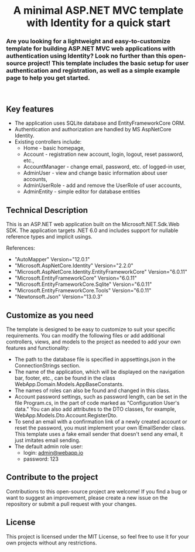 
<h1 align="center">
  <br>
  <br>
    A minimal ASP.NET MVC template with Identity for a quick start
  <br>
</h1>

<h3>
Are you looking for a lightweight and easy-to-customize template for building ASP.NET MVC web applications with authentication using Identity? Look no further than this open-source project!
This template includes the basic setup for user authentication and registration, as well as a simple example page to help you get started.
</h3>
<br>


## Key features

- The application uses SQLite database and EntityFrameworkCore ORM.
- Authentication and authorization are handled by MS AspNetCore Identity.
- Existing controllers include:
  - Home - basic homepage, 
  - Account - registration new account, login, logout, reset password, etc., 
  - AccountManager - change email, password, etc. of logged-in user, 
  - AdminUser - view and change basic information about user accounts, 
  - AdminUserRole - add and remove the UserRole of user accounts,
  - AdminEntity - simple editor for database entities

## Technical Description
This is an ASP.NET web application built on the Microsoft.NET.Sdk.Web SDK. The application targets .NET 6.0 and includes support for nullable reference types and implicit usings.

References:     
- "AutoMapper" Version="12.0.1"
- "Microsoft.AspNetCore.Identity" Version="2.2.0"
- "Microsoft.AspNetCore.Identity.EntityFrameworkCore" Version="6.0.11"
- "Microsoft.EntityFrameworkCore" Version="6.0.11"
- "Microsoft.EntityFrameworkCore.Sqlite" Version="6.0.11"
- "Microsoft.EntityFrameworkCore.Tools" Version="6.0.11"
- "Newtonsoft.Json" Version="13.0.3"

## Customize as you need

The template is designed to be easy to customize to suit your specific requirements. You can modify the following files or add additional controllers, views, and models to the project as needed to add your own features and functionality:

- The path to the database file is specified in appsettings.json in the ConnectionStrings section.
- The name of the application, which will be displayed on the navigation bar, footer, etc., can be found in the class WebApp.Domain.Models.AppBaseConstants.
- The names of roles can also be found and changed in this class.
- Account password settings, such as password length, can be set in the file Program.cs, in the part of code marked as "Configuration User's data." You can also add attributes to the DTO classes, for example, WebApp.Models.Dto.Account.RegisterDto.
- To send an email with a confirmation link of a newly created account or reset the password, you must implement your own IEmailSender class. This template uses a fake email sender that doesn't send any email, it just imitates email sending.
- The default admin role user: 
  - login: admin@webapp.io
  - password: 123


## Contribute to the project

Contributions to this open-source project are welcome! If you find a bug or want to suggest an improvement, please create a new issue on the repository or submit a pull request with your changes.


## License

This project is licensed under the MIT License, so feel free to use it for your own projects without any restrictions.